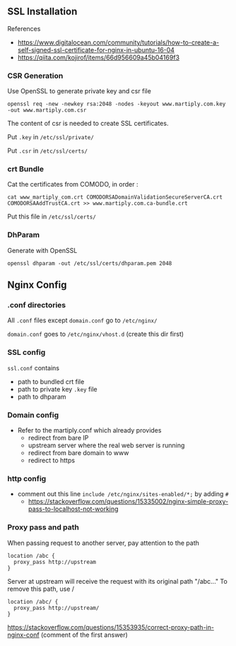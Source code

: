 ## SSL Installation

References
- https://www.digitalocean.com/community/tutorials/how-to-create-a-self-signed-ssl-certificate-for-nginx-in-ubuntu-16-04
- https://qiita.com/kojirof/items/66d956609a45b04169f3

### CSR Generation

Use OpenSSL to generate private key and csr file
```
openssl req -new -newkey rsa:2048 -nodes -keyout www.martiply.com.key -out www.martiply.com.csr
```
The content of csr is needed to create SSL certificates.

Put `.key` in `/etc/ssl/private/`

Put `.csr` in `/etc/ssl/certs/`

### crt Bundle

Cat the certificates from COMODO, in order :
```
cat www_martiply_com.crt COMODORSADomainValidationSecureServerCA.crt COMODORSAAddTrustCA.crt >> www.martiply.com.ca-bundle.crt
```
Put this file in `/etc/ssl/certs/`

### DhParam

Generate with OpenSSL
```
openssl dhparam -out /etc/ssl/certs/dhparam.pem 2048
```


## Nginx Config

### .conf directories

All `.conf` files except `domain.conf` go to `/etc/nginx/`

`domain.conf` goes to `/etc/nginx/vhost.d` (create this dir first)

### SSL config

`ssl.conf` contains
- path to bundled crt file
- path to private key `.key` file
- path to dhparam

### Domain config
- Refer to the martiply.conf which already provides
    - redirect from bare IP
    - upstream server where the real web server is running
    - redirect from bare domain to www
    - redirect to https

### http config
- comment out this line `include /etc/nginx/sites-enabled/*;` by adding `#`
    - https://stackoverflow.com/questions/15335002/nginx-simple-proxy-pass-to-localhost-not-working    

### Proxy pass and path

When passing request to another server, pay attention to the path
```
location /abc {
  proxy_pass http://upstream
}

```
Server at upstream will receive the request with its original path "/abc..."
To remove this path, use /
```
location /abc/ {
  proxy_pass http://upstream/
}
```
https://stackoverflow.com/questions/15353935/correct-proxy-path-in-nginx-conf (comment of the first answer)
